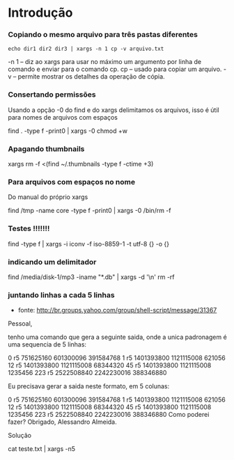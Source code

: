 # Introdução

### Copiando o mesmo arquivo para três pastas diferentes

    echo dir1 dir2 dir3 | xargs -n 1 cp -v arquivo.txt

 -n 1 – diz ao xargs para usar no máximo um argumento por linha de comando e enviar para o comando cp.
cp – usado para copiar um arquivo.
-v – permite mostrar os detalhes da operação de cópia.

### Consertando permissões
Usando a opção -0 do find e do xargs delimitamos os arquivos, isso
é útil para nomes de arquivos com espaços

find . -type f -print0 | xargs -0 chmod +w


### Apagando thumbnails

 xargs rm -f <(find ~/.thumbnails -type f -ctime +3)


### Para arquivos com espaços no nome
Do manual do próprio xargs

find /tmp -name core -type f -print0 | xargs -0 /bin/rm -f


### Testes !!!!!!!

find -type f | xargs -i iconv -f iso-8859-1 -t utf-8 {} -o {}


### indicando um delimitador

find /media/disk-1/mp3 -iname "*.db" | xargs -d '\n' rm -rf

### juntando linhas a cada 5 linhas
* fonte: http://br.groups.yahoo.com/group/shell-script/message/31367

Pessoal,

tenho uma comando que gera a seguinte saida, onde a unica padronagem é uma
sequencia de 5 linhas:

0
r5
751625160
601300096
391584768
1
r5
1401393800
1121115008
621056
12
r5
1401393800
1121115008
68344320
45
r5
1401393800
1121115008
1235456
223
r5
2522508840
2242230016
388346880

Eu precisava gerar a saida neste formato, em 5 colunas:

0 r5 751625160 601300096 391584768
1 r5 1401393800 1121115008 621056
12 r5 1401393800 1121115008 68344320
45 r5 1401393800 1121115008 1235456
223 r5 2522508840 2242230016 388346880
Como poderei fazer?
Obrigado,
Alessandro Almeida.

Solução

cat teste.txt | xargs -n5

